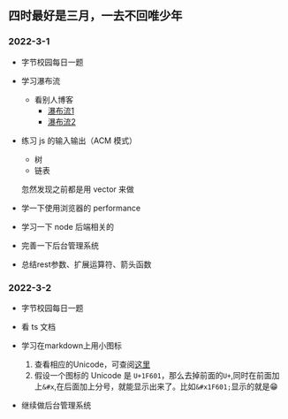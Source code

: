 ## 四时最好是三月，一去不回唯少年

### 2022-3-1

+ 字节校园每日一题

+ 学习瀑布流
  + 看别人博客
    + [瀑布流1](https://juejin.cn/post/6963071339108237319)
    + [瀑布流2](https://juejin.cn/post/6844904004720263176)
+ 练习 js 的输入输出（ACM 模式）
  + 树
  + 链表
  
  忽然发现之前都是用 vector 来做
+ 学一下使用浏览器的 performance
+ 学习一下 node 后端相关的
+ 完善一下后台管理系统

+ 总结rest参数、扩展运算符、箭头函数

### 2022-3-2

+ 字节校园每日一题

+ 看 ts 文档

+ 学习在markdown上用小图标

  1. 查看相应的Unicode，可查阅[这里](https://apps.timwhitlock.info/emoji/tables/unicode#)
  2. 假设一个图标的 Unicode 是 `U+1F601`，那么去掉前面的`U+`,同时在前面加上`&#x`,在后面加上分号，就能显示出来了。比如`&#x1F601;`显示的就是&#x1F601;

+ 继续做后台管理系统

  
  